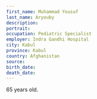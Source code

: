 ```yaml
---
first_name: Muhammad Yousuf 
last_name: Aryouby
description: 
portrait: 
occupation: Pediatric Specialist
employer: Indra Gandhi Hospital
city: Kabul
province: Kabul
country: Afghanistan 
source: 
birth_date: 
death_date: 
---
```


65 years old.